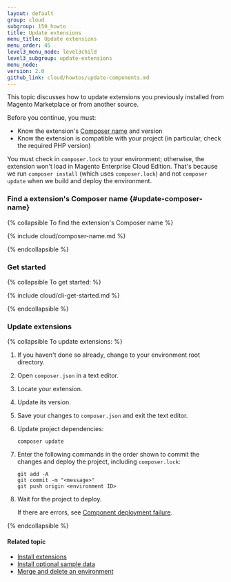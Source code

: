 ```yaml
---
layout: default
group: cloud
subgroup: 150_howto
title: Update extensions
menu_title: Update extensions
menu_order: 45
level3_menu_node: level3child
level3_subgroup: update-extensions
menu_node: 
version: 2.0
github_link: cloud/howtos/update-components.md
---
```


This topic discusses how to update extensions you previously installed from Magento Marketplace or from another source.

Before you continue, you must:

*	Know the extension's [Composer name](#update-composer-name) and version
*	Know the extension is compatible with your project (in particular, check the required PHP version)

<div class="bs-callout bs-callout-warning">
    <p>You must check in <code>composer.lock</code> to your environment; otherwise, the extension won't load in Magento Enterprise Cloud Edition. That's because we run <code>composer install</code> (which uses <code>composer.lock</code>) and not <code>composer update</code> when we build and deploy the environment.</p>
</div>


### Find a extension's Composer name {#update-composer-name}

{% collapsible To find the extension's Composer name %}

{% include cloud/composer-name.md %}

{% endcollapsible %}

### Get started

{% collapsible To get started: %}

{% include cloud/cli-get-started.md %}

{% endcollapsible %}

### Update extensions

{% collapsible To update extensions: %}

1.	If you haven't done so already, change to your environment root directory.
3.	Open `composer.json` in a text editor.
4.	Locate your extension.
5.	Update its version.
6.	Save your changes to `composer.json` and exit the text editor.
7.	Update project dependencies:

		composer update
8.	Enter the following commands in the order shown to commit the changes and deploy the project, including `composer.lock`:

		git add -A
		git commit -m "<message>"
		git push origin <environment ID>
9.	Wait for the project to deploy.

	If there are errors, see [Component deployment failure]({{page.baseurl}}cloud/trouble/trouble_comp-deploy-fail.html).

{% endcollapsible %}

#### Related topic
*	[Install extensions]({{page.baseurl}}cloud/howtos/install-components.html)
*	[Install optional sample data]({{page.baseurl}}cloud/howtos/sample-data.html)
*	[Merge and delete an environment]({{page.baseurl}}cloud/howtos/environment-tutorial-env-merge.html)
